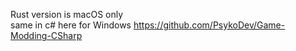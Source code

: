 Rust version is macOS only<br>same in c# here for Windows https://github.com/PsykoDev/Game-Modding-CSharp
